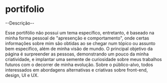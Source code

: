 # portifolio

--Descrição--

Esse portifólio não possui um tema específico, entretanto, é baseado na minha forma pessoal de "apresenção e comportamento", onde certas informações sobre mim são obtidas ao se chegar num tópico ou assunto bem específico, além de minha visão de mundo. O principal objetivo da página é surpreender as pessoas, demonstrando um pouco da minha criatividade, e implantar uma semente de curiosidade sobre meus trabalhos futuros com o decorrer de minha evolução. Sobre o público-alvo, todos interessados em abordagens alternativas e criativas sobre front-end, design, UI e UX.